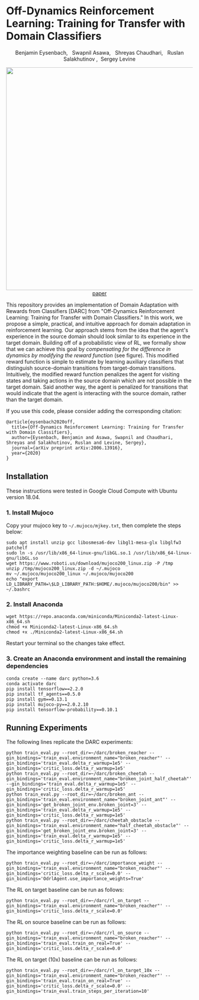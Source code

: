 # Off-Dynamics Reinforcement Learning: Training for Transfer with Domain Classifiers

<p align="center"> Benjamin Eysenbach, &nbsp; Swapnil Asawa, &nbsp; Shreyas Chaudhari, &nbsp; Ruslan Salakhutinov ,&nbsp;  Sergey Levine </p>

<p align="center">
  <img src='darc.png' width="600"/><br>
   <a href="http://arxiv.org/abs/2006.13916">paper</a> <!--, &nbsp; <a href="">blog post</a> -->
</p>

This repository provides an implementation of Domain Adaptation with Rewards from Classifiers [DARC] from "Off-Dynamics Reinforcement Learning: Training for Transfer with Domain Classifiers." In this work, we propose a simple, practical, and intuitive approach for domain adaptation in reinforcement learning. Our approach stems from the idea that the agent's experience in the source domain should look similar to its experience in the target domain. Building off of a probabilistic view of RL, we formally show that we can achieve this goal by _compensating for the difference in dynamics by modifying the reward function_ (see figure). This modified reward function is simple to estimate by learning auxiliary classifiers that distinguish source-domain transitions from target-domain transitions. Intuitively, the modified reward function penalizes the agent for visiting states and taking actions in the source domain which are not possible in the target domain. Said another way, the agent is penalized for transitions that would indicate that the agent is interacting with the source domain, rather than the target domain.


If you use this code, please consider adding the corresponding citation:

```
@article{eysenbach2020off,
  title={Off-Dynamics Reinforcement Learning: Training for Transfer with Domain Classifiers},
  author={Eysenbach, Benjamin and Asawa, Swapnil and Chaudhari, Shreyas and Salakhutinov, Ruslan and Levine, Sergey},
  journal={arXiv preprint arXiv:2006.13916},
  year={2020}
}

```

## Installation
These instructions were tested in Google Cloud Compute with Ubuntu version 18.04.


### 1. Install Mujoco
Copy your mujoco key to `~/.mujoco/mjkey.txt`, then complete the steps below:

```
sudo apt install unzip gcc libosmesa6-dev libgl1-mesa-glx libglfw3 patchelf
sudo ln -s /usr/lib/x86_64-linux-gnu/libGL.so.1 /usr/lib/x86_64-linux-gnu/libGL.so
wget https://www.roboti.us/download/mujoco200_linux.zip -P /tmp
unzip /tmp/mujoco200_linux.zip -d ~/.mujoco
mv ~/.mujoco/mujoco200_linux ~/.mujoco/mujoco200
echo "export LD_LIBRARY_PATH=\$LD_LIBRARY_PATH:$HOME/.mujoco/mujoco200/bin" >> ~/.bashrc
```

### 2. Install Anaconda
```
wget https://repo.anaconda.com/miniconda/Miniconda2-latest-Linux-x86_64.sh
chmod +x Miniconda2-latest-Linux-x86_64.sh
chmod +x ./Miniconda2-latest-Linux-x86_64.sh
```
Restart your terminal so the changes take effect.


### 3. Create an Anaconda environment and install the remaining dependencies
```
conda create --name darc python=3.6
conda activate darc
pip install tensorflow==2.2.0
pip install tf_agents==0.5.0
pip install gym==0.13.1
pip install mujoco-py==2.0.2.10
pip install tensorflow-probability==0.10.1
```

## Running Experiments

The following lines replicate the DARC experiments:

```
python train_eval.py --root_dir=~/darc/broken_reacher --gin_bindings='train_eval.environment_name="broken_reacher"' --gin_bindings='train_eval.delta_r_warmup=1e5' --gin_bindings='critic_loss.delta_r_warmup=1e5'
python train_eval.py --root_dir=~/darc/broken_cheetah --gin_bindings='train_eval.environment_name="broken_joint_half_cheetah"'  --gin_bindings='train_eval.delta_r_warmup=1e5' --gin_bindings='critic_loss.delta_r_warmup=1e5'
python train_eval.py --root_dir=~/darc/broken_ant --gin_bindings='train_eval.environment_name="broken_joint_ant"' --gin_bindings='get_broken_joint_env.broken_joint=3' --gin_bindings='train_eval.delta_r_warmup=1e5' --gin_bindings='critic_loss.delta_r_warmup=1e5'
python train_eval.py --root_dir=~/darc/cheetah_obstacle --gin_bindings='train_eval.environment_name="half_cheetah_obstacle"' --gin_bindings='get_broken_joint_env.broken_joint=3' --gin_bindings='train_eval.delta_r_warmup=1e5' --gin_bindings='critic_loss.delta_r_warmup=1e5'
```

The importance weighting baseline can be run as follows:

```
python train_eval.py --root_dir=~/darc/importance_weight --gin_bindings='train_eval.environment_name="broken_reacher"' --gin_bindings='critic_loss.delta_r_scale=0.0' --gin_bindings='OdrlAgent.use_importance_weights=True'
```

The RL on target baseline can be run as follows:

```
python train_eval.py --root_dir=~/darc/rl_on_target --gin_bindings='train_eval.environment_name="broken_reacher"' --gin_bindings='critic_loss.delta_r_scale=0.0'
```

The RL on source baseline can be run as follows:

```
python train_eval.py --root_dir=~/darc/rl_on_source --gin_bindings='train_eval.environment_name="broken_reacher"' --gin_bindings='train_eval.train_on_real=True' --gin_bindings='critic_loss.delta_r_scale=0.0'
```

The RL on target (10x) baseline can be run as follows:

```
python train_eval.py --root_dir=~/darc/rl_on_target_10x --gin_bindings='train_eval.environment_name="broken_reacher"' --gin_bindings='train_eval.train_on_real=True' --gin_bindings='critic_loss.delta_r_scale=0.0' --gin_bindings='train_eval.train_steps_per_iteration=10'
```
